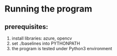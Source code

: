 # Running the program

## prerequisites:
1. install libraries: azure, opencv
2. set ./baselines into PYTHONPATH 
3. the program is tested under Python3 environment
